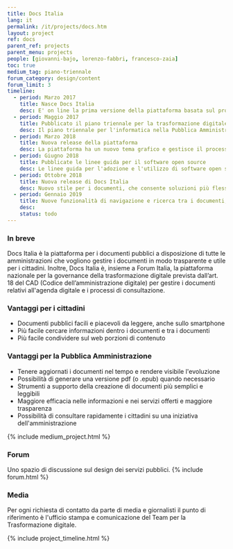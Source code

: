 ```yaml
---
title: Docs Italia
lang: it
permalink: /it/projects/docs.htm
layout: project
ref: docs
parent_ref: projects
parent_menu: projects
people: [giovanni-bajo, lorenzo-fabbri, francesco-zaia]
toc: true
medium_tag: piano-triennale
forum_category: design/content
forum_limit: 3
timeline:
  - period: Marzo 2017
    title: Nasce Docs Italia
    desc: E' on line la prima versione della piattaforma basata sul progetto open source ReadTheDocs
  - period: Maggio 2017
    title: Pubblicato il piano triennale per la trasformazione digitale
    desc: Il piano triennale per l'informatica nella Pubblica Amministrazione viene pubblicato sulla prima versione di Docs Italia
  - period: Marzo 2018
    title: Nuova release della piattaforma
    desc: La piattaforma ha un nuovo tema grafico e gestisce il processo di consultazione pubblica di documenti, come stabilito dal CAD
  - period: Giugno 2018
    title: Pubblicate le linee guida per il software open source
    desc: Le linee guida per l'adozione e l'utilizzo di software open source vengono pubblicate sulla prima versione di Docs Italia
  - period: Ottobre 2018
    title: Nuova release di Docs Italia
    desc: Nuovo stile per i documenti, che consente soluzioni più flessibili per produrre documenti ancora più facili e piacevole da leggere
  - period: Gennaio 2019
    title: Nuove funzionalità di navigazione e ricerca tra i documenti, ogni ente avrà una sezione dedicata per i documenti
    desc:
    status: todo
---
```


### In breve

Docs Italia è la piattaforma per i documenti pubblici a disposizione di tutte le amministrazioni che vogliono gestire i documenti in modo trasparente e utile per i cittadini. Inoltre, Docs Italia è, insieme a Forum Italia, la piattaforma nazionale per la governance della trasformazione digitale prevista
dall’art. 18 del CAD (Codice dell’amministrazione digitale) per gestire i documenti relativi all'agenda digitale e i processi di consultazione.

### Vantaggi per i cittadini

* Documenti pubblici facili e piacevoli da leggere, anche sullo smartphone
* Più facile cercare informazioni dentro i documenti e tra i documenti
* Più facile condividere sul web porzioni di contenuto

### Vantaggi per la Pubblica Amministrazione

* Tenere aggiornati i documenti nel tempo e rendere visibile l'evoluzione
* Possibilità di generare una versione pdf (o .epub) quando necessario
* Strumenti a supporto della creazione di documenti più semplici e leggibili
* Maggiore efficacia nelle informazioni e nei servizi offerti e maggiore trasparenza
* Possibilità di consultare rapidamente i cittadini su una iniziativa dell'amministrazione

{% include medium_project.html %}

### Forum

Uno spazio di discussione sul design dei servizi pubblici.
{% include forum.html %}

### Media

Per ogni richiesta di contatto da parte di media e giornalisti il punto di riferimento è l'ufficio stampa e comunicazione del Team per la Trasformazione digitale.

{% include project_timeline.html %}

